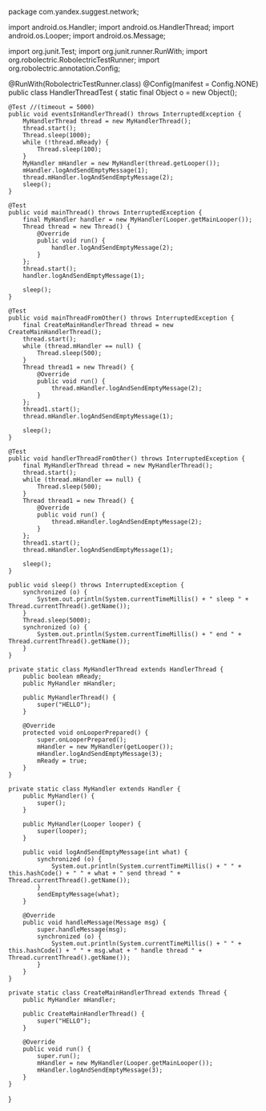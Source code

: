 package com.yandex.suggest.network;

import android.os.Handler;
import android.os.HandlerThread;
import android.os.Looper;
import android.os.Message;

import org.junit.Test;
import org.junit.runner.RunWith;
import org.robolectric.RobolectricTestRunner;
import org.robolectric.annotation.Config;

@RunWith(RobolectricTestRunner.class)
@Config(manifest = Config.NONE)
public class HandlerThreadTest {
    static final Object o = new Object();

    @Test //(timeout = 5000)
    public void eventsInHandlerThread() throws InterruptedException {
        MyHandlerThread thread = new MyHandlerThread();
        thread.start();
        Thread.sleep(1000);
        while (!thread.mReady) {
            Thread.sleep(100);
        }
        MyHandler mHandler = new MyHandler(thread.getLooper());
        mHandler.logAndSendEmptyMessage(1);
        thread.mHandler.logAndSendEmptyMessage(2);
        sleep();
    }

    @Test
    public void mainThread() throws InterruptedException {
        final MyHandler handler = new MyHandler(Looper.getMainLooper());
        Thread thread = new Thread() {
            @Override
            public void run() {
                handler.logAndSendEmptyMessage(2);
            }
        };
        thread.start();
        handler.logAndSendEmptyMessage(1);

        sleep();
    }

    @Test
    public void mainThreadFromOther() throws InterruptedException {
        final CreateMainHandlerThread thread = new CreateMainHandlerThread();
        thread.start();
        while (thread.mHandler == null) {
            Thread.sleep(500);
        }
        Thread thread1 = new Thread() {
            @Override
            public void run() {
                thread.mHandler.logAndSendEmptyMessage(2);
            }
        };
        thread1.start();
        thread.mHandler.logAndSendEmptyMessage(1);

        sleep();
    }

    @Test
    public void handlerThreadFromOther() throws InterruptedException {
        final MyHandlerThread thread = new MyHandlerThread();
        thread.start();
        while (thread.mHandler == null) {
            Thread.sleep(500);
        }
        Thread thread1 = new Thread() {
            @Override
            public void run() {
                thread.mHandler.logAndSendEmptyMessage(2);
            }
        };
        thread1.start();
        thread.mHandler.logAndSendEmptyMessage(1);

        sleep();
    }

    public void sleep() throws InterruptedException {
        synchronized (o) {
            System.out.println(System.currentTimeMillis() + " sleep " + Thread.currentThread().getName());
        }
        Thread.sleep(5000);
        synchronized (o) {
            System.out.println(System.currentTimeMillis() + " end " + Thread.currentThread().getName());
        }
    }

    private static class MyHandlerThread extends HandlerThread {
        public boolean mReady;
        public MyHandler mHandler;

        public MyHandlerThread() {
            super("HELLO");
        }

        @Override
        protected void onLooperPrepared() {
            super.onLooperPrepared();
            mHandler = new MyHandler(getLooper());
            mHandler.logAndSendEmptyMessage(3);
            mReady = true;
        }
    }

    private static class MyHandler extends Handler {
        public MyHandler() {
            super();
        }

        public MyHandler(Looper looper) {
            super(looper);
        }

        public void logAndSendEmptyMessage(int what) {
            synchronized (o) {
                System.out.println(System.currentTimeMillis() + " " + this.hashCode() + " " + what + " send thread " + Thread.currentThread().getName());
            }
            sendEmptyMessage(what);
        }

        @Override
        public void handleMessage(Message msg) {
            super.handleMessage(msg);
            synchronized (o) {
                System.out.println(System.currentTimeMillis() + " " + this.hashCode() + " " + msg.what + " handle thread " + Thread.currentThread().getName());
            }
        }
    }

    private static class CreateMainHandlerThread extends Thread {
        public MyHandler mHandler;

        public CreateMainHandlerThread() {
            super("HELLO");
        }

        @Override
        public void run() {
            super.run();
            mHandler = new MyHandler(Looper.getMainLooper());
            mHandler.logAndSendEmptyMessage(3);
        }
    }
}
